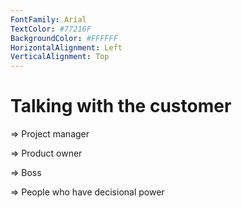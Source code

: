 ```yaml
---
FontFamily: Arial
TextColor: #77216F
BackgroundColor: #FFFFFF
HorizontalAlignment: Left
VerticalAlignment: Top
---
```

# Talking with the customer

=> Project manager

=> Product owner

=> Boss

=> People who have decisional power